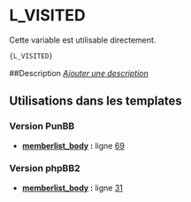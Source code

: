 # L_VISITED


Cette variable est utilisable directement.

```html
{L_VISITED}
```

##Description
[*Ajouter une description*](https://fa-tvars.appspot.com/var/L_VISITED)

## Utilisations dans les templates

### Version PunBB
* __[memberlist_body](../tpl/var/punbb/memberlist_body.md#readme) :__ ligne [69](../tpl/src/punbb/memberlist_body.tpl#L69)

### Version phpBB2
* __[memberlist_body](../tpl/var/subsilver/memberlist_body.md#readme) :__ ligne [31](../tpl/src/subsilver/memberlist_body.tpl#L31)